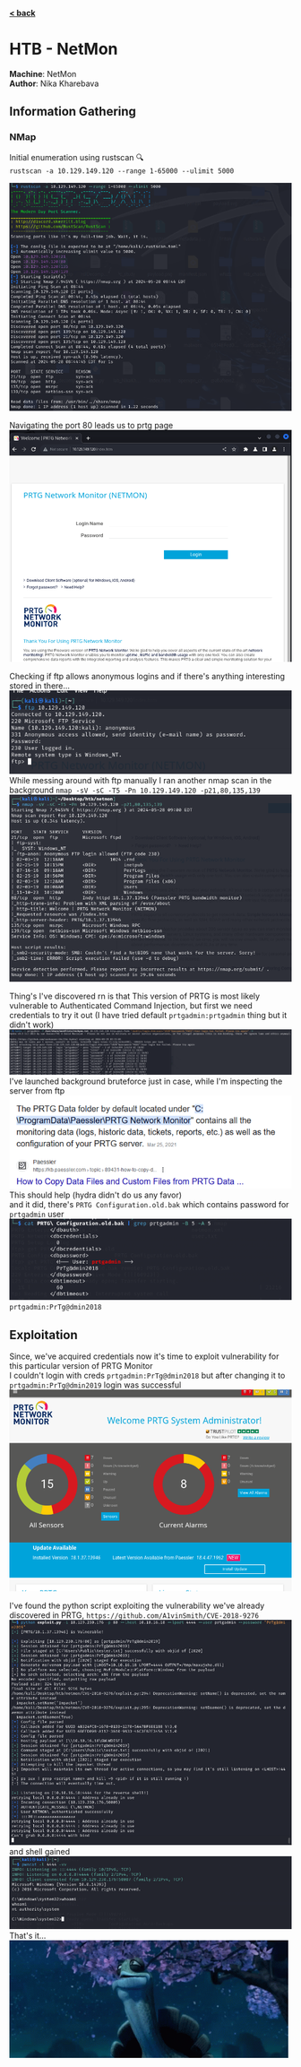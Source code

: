 [**< back**](/README.md)

# HTB - NetMon
**Machine**: NetMon  
**Author**: Nika Kharebava  

## Information Gathering  
### NMap  
Initial enumeration using rustscan :mag:  
`rustscan -a 10.129.149.120 --range 1-65000 --ulimit 5000`  

![initial_rustscan](/_storage/_img/_pentest_labs/_htb/netmon/initial_rustscan.png)  

Navigating the port 80 leads us to prtg page  
![prtg_mon](/_storage/_img/_pentest_labs/_htb/netmon/prtg_network_monitoring.png)  

Checking if ftp allows anonymous logins and if there's anything interesting stored in there...  
![ftp_anon](/_storage/_img/_pentest_labs/_htb/netmon/ftp_anonymous_login_check.png)  
While messing around with ftp manually I ran another nmap scan in the background `nmap -sV -sC -T5 -Pn 10.129.149.120 -p21,80,135,139`  
![background_nmap_scan](/_storage/_img/_pentest_labs/_htb/netmon/background_nmap_scan.png)  

Thing's I've discovered rn is that This version of PRTG is most likely vulnerable to Authenticated Command Injection, but first we need credentials to try it out (I have tried default `prtgadmin:prtgadmin` thing but it didn't work)   
![background_bruteforce](/_storage/_img/_pentest_labs/_htb/netmon/background_bruteforce.png)  
I've launched background bruteforce just in case, while I'm inspecting the server from ftp  
![prtg_conf_files](/_storage/_img/_pentest_labs/_htb/netmon/prtg_conf_files.png)  
This should help (hydra didn't do us any favor)  
and it did, there's `PRTG Configuration.old.bak` which contains password for `prtgadmin` user  
![creds_discovered](/_storage/_img/_pentest_labs/_htb/netmon/creds_discovered.png)  
`prtgadmin:PrTg@dmin2018`  


## Exploitation

Since, we've acquired credentials now it's time to exploit vulnerability for this particular version of PRTG Monitor  
I couldn't login with creds `prtgadmin:PrTg@dmin2018` but after changing it to `prtgadmin:PrTg@dmin2019` login was successful  
![prt_login_success](/_storage/_img/_pentest_labs/_htb/netmon/prtg_login_sucess.png)  

I've found the python script exploiting the vulnerability we've already discovered in PRTG, `https://github.com/A1vinSmith/CVE-2018-9276`  
![launching_exploit](/_storage/_img/_pentest_labs/_htb/netmon/launching_exploit.png)  
and shell gained  
![nt_authority_shell](/_storage/_img/_pentest_labs/_htb/netmon/nt_authority_shell.png)  
That's it...  
![my_time_has_come](/_storage/_img/_pentest_labs/_htb/netmon/my-time-has-come.gif)  
